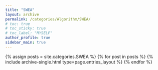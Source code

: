 ```yaml
---
title: "SWEA"
layout: archive
permalink: /categories/Algorithm/SWEA/
# toc: true
# toc_sticky: true
# toc_label: "MYSELF"
author_profile: true
sidebar_main: true
---
```



{% assign posts = site.categories.SWEA %}
{% for post in posts %} {% include archive-single.html type=page.entries_layout %} {% endfor %}